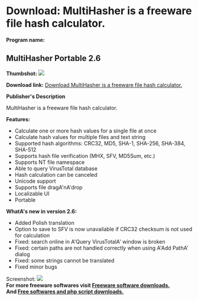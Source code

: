 # Download: MultiHasher is a freeware file hash calculator.

**Program name:**

## MultiHasher Portable 2.6

  
**Thumbshot:** ![](http://www.freewarefiles.com/screenshot/multihasher_md.jpg)   
  
**Download link:** [Download MultiHasher is a freeware file hash calculator.](http://freesoftwares.boysofts.com/MultiHasher-Portable_program_67026.html)  
  


**Publisher's Description**  
  


MultiHasher is a freeware file hash calculator. 

**Features:**

  * Calculate one or more hash values for a single file at once 
  * Calculate hash values for multiple files and text string 
  * Supported hash algorithms: CRC32, MD5, SHA-1, SHA-256, SHA-384, SHA-512 
  * Supports hash file verification (MHX, SFV, MD5Sum, etc.) 
  * Supports NT file namespace 
  * Able to query VirusTotal database 
  * Hash calculation can be canceled 
  * Unicode support 
  * Supports file dragA'nA'drop 
  * Localizable UI 
  * Portable 

**WhatA's new in version 2.6:**

  * Added Polish translation 
  * Option to save to SFV is now unavailable if CRC32 checksum is not used for calculation 
  * Fixed: search online in A'Query VirusTotalA' window is broken 
  * Fixed: certain paths are not handled correctly when using A'Add PathA' dialog 
  * Fixed: some strings cannot be translated 
  * Fixed minor bugs 

  
  
Screenshot: ![](http://www.freewarefiles.com/screenshot/multihasher.jpg)   
**For more freeware softwares visit [Freeware software downloads.](http://freesoftwares.boysofts.com/)**   
**And [Free softwares and php script downloads.](http://www.boysofts.com/)**
